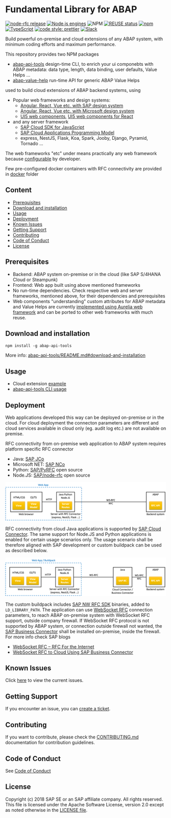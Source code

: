 # Fundamental Library for ABAP <!-- omit in toc -->

[![node-rfc release](https://img.shields.io/npm/v/abap-api-tools.svg)](https://www.npmjs.com/package/abap-api-tools)
[![Node.js engines](https://img.shields.io/node/v/abap-api-tools.svg)](https://www.npmjs.com/package/abap-api-tools)
![NPM](https://img.shields.io/npm/l/abap-api-tools)
[![REUSE status](https://api.reuse.software/badge/github.com/SAP/fundamental-tools)](https://api.reuse.software/info/github.com/SAP/fundamental-tools)
[![npm](https://img.shields.io/npm/dm/abap-api-tools)](https://www.npmjs.com/package/abap-api-tools)
[![TypeScript](https://img.shields.io/badge/%3C%2F%3E-TypeScript-%230074c1.svg)](https://www.typescriptlang.org/)
[![code style: prettier](https://img.shields.io/badge/code_style-prettier-f8bc45.svg)](https://github.com/prettier/prettier)
[![Slack](https://img.shields.io/badge/slack-ui--fundamentals-blue.svg?logo=slack)](https://join.slack.com/t/ui-fundamentals/shared_invite/enQtNTIzOTU0Mzc2NTc5LWQzZWI5MWFhYjE5OTc4YzliN2JhOTc1ZjQxZTg1YjZiMWZiYzRkNjMwYzgyMmFkYmNhZDVjMWE5MDIzOWEzMmM)

Build powerful on-premise and cloud extensions of any ABAP system, with minimum coding efforts and maximum performance.

This repository provides two NPM packages

- [abap-api-tools](./abap-api-tools/README.md) design-time CLI, to enrich your ui componebts with ABAP metadata: data type, length, data binding, user defaults, Value Helps ...
- [abap-value-help](./abap-value-help/README.md) run-time API for generic ABAP Value Helps

used to build cloud extensions of ABAP backend systems, using

- Popular web frameworks and design systems:
  - [Angular, React, Vue etc. with SAP design system](https://sap.github.io/fundamental/#libraries)
  - [Angular, React, Vue etc. with Microsoft design system](https://www.fast.design/docs/category/integrations/)
  - [UI5 web components](https://sap.github.io/ui5-webcomponents/), [UI5 web components for React](https://sap.github.io/ui5-webcomponents-react)
- and any server framework
  - [SAP Cloud SDK for JavaScript](https://sap.github.io/cloud-sdk/docs/js/overview)
  - [SAP Cloud Applications Programming Model](https://cap.cloud.sap/)
  - express, NestJS, Flask, Koa, Spark, Jooby, Django, Pyramid, Tornado ...

The web frameworks "etc" under means practically any web framework because [configurable](abap-api-tools/README.md#custom-ui-configurations) by developer.

Few pre-configured docker containers with RFC connectivity are provided in [docker](./docker/) folder

## Content <!-- omit in toc -->

- [Prerequisites](#prerequisites)
- [Download and installation](#download-and-installation)
- [Usage](#usage)
- [Deployment](#deployment)
- [Known Issues](#known-issues)
- [Getting Support](#getting-support)
- [Contributing](#contributing)
- [Code of Conduct](#code-of-conduct)
- [License](#license)

## Prerequisites

- Backend: ABAP system on-premise or in the cloud (like SAP S/4HANA Cloud or Steampunk)
- Frontend: Web app built using above mentioned frameworks
- No run-time dependencies. Check respective web and server frameworks, mentioned above, for their dependencies and prerequisites
- Web components "understanding" custom attributes for ABAP metadata and Value Helps are currently [implemented using Aurelia web framework](https://github.com/SAP/fundamental-tools/tree/main/abap-api-tools/sample-application-code/client/src/resources) and can be ported to other web frameworks with much reuse.

## Download and installation

```shell
npm install -g abap-api-tools
```

More info: [abap-api-tools/README.md#download-and-installation](abap-api-tools/README.md#installation)

## Usage

- Cloud extension [example](./doc/app.md)
- [abap-api-tools CLI usage](./abap-api-tools/README.md#usage)

## Deployment

Web applications developed this way can be deployed on-premise or in the cloud. For cloud deployment the connecton parameters are different and cloud services available in cloud only (eg. audit log etc.) are not available on premise.

RFC connectivity from on-premise web application to ABAP system requires platform specific RFC connector

- Java: [SAP JCo](https://support.sap.com/en/product/connectors/jco.html)
- Microsoft NET: [SAP NCo](https://support.sap.com/en/product/connectors/msnet.html)
- Python: [SAP/PyRFC](https://github.com/SAP/PyRFC) open source
- Node.JS: [SAP/node-rfc](https://github.com/SAP/node-rfc) open source

<img src="doc/assets/deployment-on-premise.png" width="640px"/>

RFC connectivity from cloud Java applications is supported by [SAP Cloud Connector](https://help.sap.com/docs/connectivity/sap-btp-connectivity-cf/cloud-connector). The same support for Node.JS and Python applications is enabled for certain usage scenarios only. The usage scenario shall be therefore aligned with SAP development or custom buildpack can be used as described below.

<img src="doc/assets/deployment-cloud.png" width="640px"/>

The custom buildpack includes [SAP NW RFC SDK](https://support.sap.com/en/product/connectors/nwrfcsdk.html) binaries, added to `LD_LIBRARY_PATH`. The application can use [WebSocket RFC](https://blogs.sap.com/2021/07/19/websocket-rfc-rfc-for-the-internet/) connection parameters, to reach ABAP on-premise system with WebSocket RFC support, outside company firewall. If WebSocket RFC protocol is not supported by ABAP system, or connection outside firewall not wanted, the [SAP Business Connector](https://support.sap.com/en/product/connectors/bc.html) shall be installed on-premise, inside the firewall. For more info check SAP blogs

- [WebSocket RFC – RFC For the Internet](https://blogs.sap.com/2021/07/19/websocket-rfc-rfc-for-the-internet/)
- [WebSocket RFC to Cloud Using SAP Business Connector](https://blogs.sap.com/?p=1616280)

## Known Issues

Click [here](https://github.com/SAP/fundamental-tools/issues) to view the current issues.

## Getting Support

If you encounter an issue, you can [create a ticket](https://github.com/SAP/fundamental-tools/issues/new).

## Contributing

If you want to contribute, please check the [CONTRIBUTING.md](CONTRIBUTING.md) documentation for contribution guidelines.

## Code of Conduct

See [Code of Conduct](./CODE_OF_CONDUCT.md)

## License

Copyright (c) 2018 SAP SE or an SAP affiliate company. All rights reserved. This file is licensed under the Apache Software License, version 2.0 except as noted otherwise in the [LICENSE file](LICENSES/Apache-2.0.txt).
